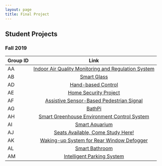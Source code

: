 ```yaml
---
layout: page
title: Final Project
---
```



## Student Projects
### Fall 2019

| **Group ID**      | **Link**     |
| ----------------------------- |:----------------------------:|
|AA|[Indoor Air Quality Monitoring and Regulation System]()|
|AB|[Smart Glass](https://12740teamab.github.io/Smart-Glass/)|
|AD|[Hand-based Control](https://yujuem.github.io/12740project.github.io/?fbclid=IwAR3yYZxkjfgjnYWLurMiKdn0kXDFDNq67xauL4Zo3junFrEIXO97dzPOfXo)|
|AE|[Home Security Project](https://12740ae.github.io/12740_AE_F19-Project/)|
|AF| [Assistive Sensor-Based Pedestrian Signal](https://radish96.github.io/12740teamAF/)|        
|AG| [BathPi](https://hahahoho1997.github.io/1/Group%20AG%2012704%20project%20progress%20report%20.html)|       
|AH|[Smart Greenhouse Environment Control System](https://jiadongsong31.github.io/project_12740/)|
|AI|[Smart Aquarium](assets/Team_AI.pdf)|
|AJ|[Seats Available, Come Study Here!](https://lijingtu.github.io/12740_AJ/)|
|AK|[Waking-up System for Rear Window Defogger](https://github.com/chengzh2/AKGroup-Progress-Report/blob/master/README.md)|
|AL|[Smart Bathroom](https://github.com/yuanpenc/-12740teamAL-Smart-Bathroom/wiki)|
|AM|[Intelligent Parking System](https://zhaochengd.github.io/Course_12740/)|











